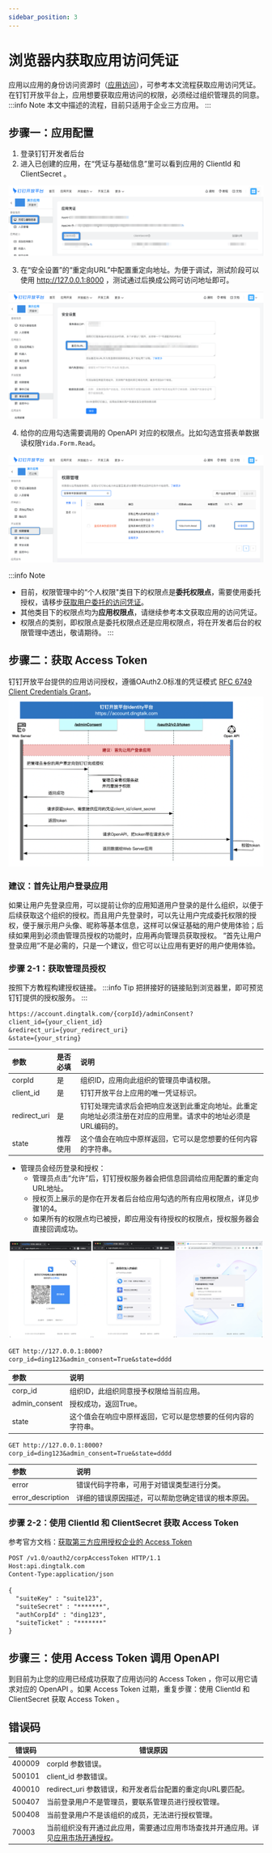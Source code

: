 ```yaml
---
sidebar_position: 3
---
```


# 浏览器内获取应用访问凭证
应用以应用的身份访问资源时（[应用访问](/docs/learn/permission/intro/application_permission)），可参考本文流程获取应用访问凭证。在钉钉开放平台上，应用想要获取应用访问的权限，必须经过组织管理员的同意。
:::info Note
本文中描述的流程，目前只适用于企业三方应用。
:::

## 步骤一：应用配置
1. 登录钉钉开发者后台
2. 进入已创建的应用，在“凭证与基础信息”里可以看到应用的 ClientId 和 ClientSecret 。

![应用的ClientId和ClientSecret](/img/develop/permission/client_id_secret.png)

3. 在“安全设置”的“重定向URL”中配置重定向地址。为便于调试，测试阶段可以使用 http://127.0.0.1:8000 ，测试通过后换成公网可访问地址即可。

![配置回调地址](/img/develop/permission/redirect_uri_config.png)


4. 给你的应用勾选需要调用的 OpenAPI 对应的权限点。比如勾选宜搭表单数据读权限`Yida.Form.Read`。

![配置开发态权限点](/img/develop/permission/dev_scope_config.png)

:::info Note 
* 目前，权限管理中的“个人权限"类目下的权限点是**委托权限点**，需要使用委托授权，请移步[获取用户委托的访问凭证](/docs/learn/permission/token/user_app_token)。
* 其他类目下的权限点均为**应用权限点**，请继续参考本文获取应用的访问凭证。
* 权限点的类别，即权限点是委托权限点还是应用权限点，将在开发者后台的权限管理中透出，敬请期待。
:::

## 步骤二：获取 Access Token
钉钉开放平台提供的应用访问授权，遵循OAuth2.0标准的凭证模式 [RFC 6749 Client Credentials Grant](https://datatracker.ietf.org/doc/html/rfc6749#section-4.4)。
![凭证模式时序图](/img/learn/permission/client_credential_flow_sequence.png)

### 建议：首先让用户登录应用
如果让用户先登录应用，可以提前让你的应用知道用户登录的是什么组织，以便于后续获取这个组织的授权。而且用户先登录时，可以先让用户完成委托权限的授权，便于展示用户头像、昵称等基本信息，这样可以保证基础的用户使用体验；后续如果用到必须由管理员授权的功能时，应用再向管理员获取授权。
“首先让用户登录应用”不是必需的，只是一个建议，但它可以让应用有更好的用户使用体验。

### 步骤 2-1：获取管理员授权
按照下方教程构建授权链接。
:::info Tip
把拼接好的链接贴到浏览器里，即可预览钉钉提供的授权服务。
:::

```http
https://account.dingtalk.com/{corpId}/adminConsent?
client_id={your_client_id}
&redirect_uri={your_redirect_uri}
&state={your_string}
```

| 参数           | 是否必填 | 说明                                                       |
|:-------------|:-----|:---------------------------------------------------------|
| corpId       | 是    | 组织ID，应用向此组织的管理员申请权限。                                     |
| client_id    | 是    | 钉钉开放平台上应用的唯一凭证标识。                                        |
| redirect_uri | 是    | 钉钉处理完请求后会把响应发送到此重定向地址。此重定向地址必须注册在对应的应用里。请求中的地址必须是URL编码的。 |
| state        | 推荐使用 | 这个值会在响应中原样返回，它可以是您想要的任何内容的字符串。                           |

* 管理员会经历登录和授权：
  * 管理员点击“允许”后，钉钉授权服务器会把信息回调给应用配置的重定向URL地址。 
  * 授权页上展示的是你在开发者后台给应用勾选的所有应用权限点，详见步骤1的4。 
  * 如果所有的权限点均已被授，即应用没有待授权的权限点，授权服务器会直接回调成功。

![浏览器内管理员授权UI](/img/learn/permission/client_credential_flow_browser_ui.png)

```http title="成功的响应"
GET http://127.0.0.1:8000?corp_id=ding123&admin_consent=True&state=dddd
```

| 参数            | 说明                             |
|:--------------|:-------------------------------|
| corp_id       | 组织ID，此组织同意授予权限给当前应用。           |
| admin_consent | 授权成功，返回True。                   |
| state         | 这个值会在响应中原样返回，它可以是您想要的任何内容的字符串。 |


```http title="失败的响应"
GET http://127.0.0.1:8000?corp_id=ding123&admin_consent=True&state=dddd
```

| 参数                | 说明                        |
|:------------------|:--------------------------|
| error             | 错误代码字符串，可用于对错误类型进行分类。     |
| error_description | 详细的错误原因描述，可以帮助您确定错误的根本原因。 |



### 步骤 2-2：使用 ClientId 和 ClientSecret 获取 Access Token
参考官方文档：[获取第三方应用授权企业的 Access Token ](https://open.dingtalk.com/document/isvapp/obtain-the-access_token-of-the-authorized-enterprise)
```http
POST /v1.0/oauth2/corpAccessToken HTTP/1.1
Host:api.dingtalk.com
Content-Type:application/json

{
  "suiteKey" : "suite123",
  "suiteSecret" : "*******",
  "authCorpId" : "ding123",
  "suiteTicket" : "*******"
}
```

## 步骤三：使用 Access Token 调用 OpenAPI
到目前为止您的应用已经成功获取了应用访问的 Access Token ，你可以用它请求对应的 OpenAPI 。如果 Access Token 过期，重复步骤：使用 ClientId 和 ClientSecret 获取 Access Token 。


## 错误码

| 错误码    | 错误原因                                                                                        |
|--------|---------------------------------------------------------------------------------------------|
| 400009 | corpId 参数错误。                                                                                |
| 500101 | client_id 参数错误。                                                                             |
| 400010 | redirect_uri 参数错误，和开发者后台配置的重定向URL要匹配。                                                       |
| 500407 | 当前登录用户不是管理员，要联系管理员进行授权管理。                                                                   |
| 500408 | 当前登录用户不是该组织的成员，无法进行授权管理。                                                                    |
| 70003  | 当前组织没有开通过此应用，需要通过应用市场查找并开通应用。详见[应用市场开通授权](/docs/learn/permission/manage/app_store_consent)。 |
